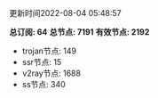 更新时间2022-08-04 05:48:57

**总订阅: 64**
**总节点: 7191**
**有效节点: 2192**
- trojan节点: 149
- ssr节点: 15
- v2ray节点: 1688
- ss节点: 340
